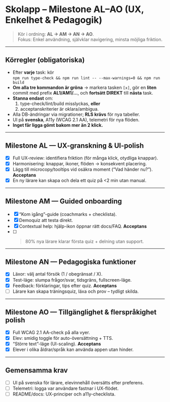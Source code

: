 # Skolapp – Milestone AL–AO (UX, Enkelhet & Pedagogik)

> Kör i ordning: **AL → AM → AN → AO**.  
> Fokus: Enkel användning, självklar navigering, minsta möjliga friktion.

---

## Körregler (obligatoriska)
- Efter **varje** task: kör  
  `npm run type-check && npm run lint -- --max-warnings=0 && npm run build`
- **Om alla tre kommandon är gröna** → markera tasken `[x]`, gör en **liten** commit
  med prefix **AL1/AM1/…**, och **fortsätt DIREKT** till **nästa** task.
- **Stanna endast** om:
  1) type-check/lint/build misslyckas, **eller**
  2) acceptanskriterier är oklara/ambigua.  
- Alla DB-ändringar via migrationer; **RLS krävs** för nya tabeller.
- UI på **svenska**, A11y (WCAG 2.1 AA), telemetri för nya flöden.
- **Inget får ligga gömt bakom mer än 2 klick.**

---

## Milestone AL — UX-granskning & UI-polish
- [x] Full UX-review: identifiera friktion (för många klick, otydliga knappar).
- [x] Harmonisering: knappar, ikoner, flöden → konsekvent placering.
- [x] Lägg till microcopy/tooltips vid osäkra moment (“Vad händer nu?”).
**Acceptans**
- [x] En ny lärare kan skapa och dela ett quiz på <2 min utan manual.

---

## Milestone AM — Guided onboarding
- [x] “Kom igång”-guide (coachmarks + checklista).
- [x] Demoquiz att testa direkt.
- [x] Contextual help: hjälp-ikon öppnar rätt docs/FAQ.
**Acceptans**
- [ ] >80% nya lärare klarar första quiz + delning utan support.

---

## Milestone AN — Pedagogiska funktioner
- [x] Läxor: välj antal försök (1 / obegränsat / X).
- [x] Test-läge: slumpa frågor/svar, tidsgräns, fullscreen-läge.
- [x] Feedback: förklaringar, tips efter quiz.
**Acceptans**
- [ ] Lärare kan skapa träningsquiz, läxa och prov – tydligt skilda.

---

## Milestone AO — Tillgänglighet & flerspråkighet polish
- [x] Full WCAG 2.1 AA-check på alla vyer.
- [x] Elev: smidig toggle för auto-översättning + TTS.
- [x] “Större text”-läge (UI-scaling).
**Acceptans**
- [x] Elever i olika åldrar/språk kan använda appen utan hinder.

---

## Gemensamma krav
- [ ] UI på svenska för lärare, elevinnehåll översätts efter preferens.
- [ ] Telemetri: logga var användare fastnar i UX-flödet.
- [ ] README/docs: UX-principer och a11y-checklista.

